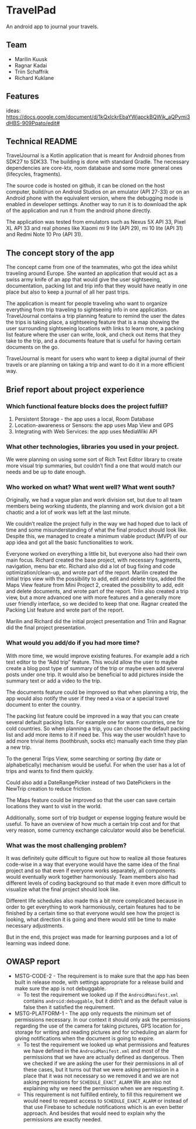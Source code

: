 # TravelPad
An android app to journal your travels.

## Team
 - Marilin Kuusk
 - Ragnar Kadai
 - Triin Schaffrik
 - Richard Kuklane

## Features
 ideas: https://docs.google.com/document/d/1kQxIckrEbaYWjapckBQWjk_aQPymi3dHBS-909Pqato/edit#

## Technical README

TravelJournal is a Kotlin application that is meant for Android phones from SDK27 to SDK33. The building is done with standard Gradle. The necessary dependencies are core-ktx, room database and some more general ones (lifecycles, fragments).

The source code is hosted on github, it can be cloned on the host computer, build/run on Android Studios on an emulator (API 27-33) or on an Android phone with the equivalent version, where the debugging mode is enabled in developer settings. Another way to run it is to download the apk of the application and run it from the android phone directly.

The application was tested from emulators such as Nexus 5X API 33, Pixel XL API 33 and real phones like Xiaomi mi 9 lite (API 29), mi 10 lite (API 31) and Redmi Note 10 Pro (API 31).

## The concept story of the app
The concept came from one of the teammates, who got the idea whilst traveling around Europe. She wanted an application that would act as a swiss army knife of an app that would give the user sightseeing, documentation, packing list and trip info that they would have neatly in one place but also to keep a journal of all her past trips.

The application is meant for people traveling who want to organize everything from trip traveling to sightseeing info in one application. TravelJournal contains a trip planning feature to remind the user the dates the trips is taking place, a sightseeing feature that is a map showing the user surrounding sightseeing locations with links to learn more, a packing list feature where the user can write, look, and check out items that they take to the trip, and a documents feature that is useful for having certain documents on the go.

TravelJournal is meant for users who want to keep a digital journal of their travels or are planning on taking a trip and want to do it in a more efficient way.

## Brief report about project experience
### Which functional feature blocks does the project fulfill?
 1. Persistent Storage - the app uses a local, Room Database
 2. Location-awareness or Sensors: the app uses Map View and GPS
 3. Integrating with Web Services: the app uses MediaWiki API

### What other technologies, libraries you used in your project.
We were planning on using some sort of Rich Text Editor library to create more visual trip summaries, but couldn’t find a one that would match our needs and be up to date enough.

### Who worked on what? What went well? What went south?
Originally, we had a vague plan and work division set, but due to all team members being working students, the planning and work division got a bit chaotic and a lot of work was left at the last minute.

We couldn’t realize the project fully in the way we had hoped due to lack of time and some misunderstanding of what the final product should look like. Despite this, we managed to create a minimum viable product (MVP) of our app idea and got all the basic functionalities to work.

Everyone worked on everything a little bit, but everyone also had their own main focus. Richard created the base project, with necessary fragments, navigation, menu bar etc. Richard also did a lot of bug fixing and code optimization/clean-up, and wrote part of the report. Marilin created the initial trips view with the possibility to add, edit and delete trips, added the Maps View feature from Mini Project 2, created the possibility to add, edit and delete documents, and wrote part of the report. Triin also created a trip view, but a more advanced one with more features and a generally more user friendly interface, so we decided to keep that one. Ragnar created the Packing List feature and wrote part of the report.

Marilin and Richard did the initial project presentation and Triin and Ragnar did the final project presentation.

### What would you add/do if you had more time?
With more time, we would improve existing features. For example add a rich text editor to the “Add trip” feature. This would allow the user to maybe create a blog post type of summary of the trip or maybe even add several posts under one trip.  It would also be beneficial to add pictures inside the summary text or add a video to the trip.

The documents feature could be improved so that when planning a trip, the app would also notify the user if they need a visa or a special travel document to enter the country.

The packing list feature could be improved in a way that you can create several default packing lists. For example one for warm countries, one for cold countries. So when planning a trip, you can choose the default packing list and add more items to it if need be. This way the user wouldn’t have to add more trivial items (toothbrush, socks etc) manually each time they plan a new trip.

To the general Trips View, some searching or sorting (by date or alphabetically) mechanism would be useful. For when the user has a lot of trips and wants to find them quickly.

Could also add a DateRangePicker instead of two DatePickers in the NewTrip creation to reduce friction.

The Maps feature could be improved so that the user can save certain locations they want to visit in the world.

Additionally, some sort of trip budget or expense logging feature would be useful. To have an overview of how much a certain trip cost and for that very reason, some currency exchange calculator would also be beneficial.

### What was the most challenging problem?
It was definitely quite difficult to figure out how to realize all those features code-wise in a way that everyone would have the same idea of the final project and so that even if everyone works separately, all components would eventually work together harmoniously. Team members also had different levels of coding background so that made it even more difficult to visualize what the final project should look like.

Different life schedules also made this a bit more complicated because in order to get everything to work harmoniously, certain features had to be finished by a certain time so that everyone would see how the project is looking, what direction it is going and there would still be time to make necessary adjustments.

But in the end, this project was made for learning purposes and a lot of learning was indeed done.

## OWASP report
- MSTG-CODE-2 - The requirement is to make sure that the app has been built in release mode, with settings appropriate for a release build and make sure the app is not debuggable.
  - To test the requirement we looked up if the `AndroidManifest.xml` contains `android:debuggable`, but it didn’t and as the default value is false then it satisfied the requirement.
- MSTG-PLATFORM-1 - The app only requests the minimum set of permissions necessary. In our context it should only ask the permissions regarding the use of the camera for taking pictures, GPS location for , storage for writing and reading pictures and for scheduling an alarm for giving notifications when the document is going to expire.
  - To test the requirement we looked up what permissions and features we have defined in the `AndroidManifest.xml` and most of the permissions that we have are actually defined as dangerous. Then we checked if we are asking the user for their permissions in all of these cases, but it turns out that we were asking permission in a place that it was not necessary so we removed it and we are not asking permissions for `SCHEDULE_EXACT_ALARM` We are also not explaining why we need the permission when we are requesting it.
  - This requirement is not fulfilled entirely, to fill this requirement we would need to request access to `SCHEDULE_EXACT_ALARM` or instead of that use Firebase to schedule notifications which is an even better approach. And besides that would need to explain why the permissions are exactly needed.

